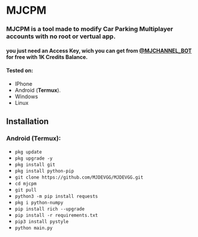 # MJCPM

<h3>MJCPM is a tool made to modify Car Parking Multiplayer accounts with no root or vertual app.</h3>
<h4>you just need an Access Key, wich you can get from <a href="https://t.me/MJCHANNEL_BOT</a>">@MJCHANNEL_BOT</a> for free with 1K Credits Balance.</h4>


#### Tested on:

- IPhone 
- Android (**Termux**).
- Windows
- Linux

## Installation

### Android (Termux):

- `pkg update`
- `pkg upgrade -y`
- `pkg install git`
- `pkg install python-pip`
- `git clone https://github.com/MJDEVGG/MJDEVGG.git`
- `cd mjcpm `
- `git pull`
- `python3 -m pip install requests`
- `pkg i python-numpy`
- `pip install rich --upgrade`
- `pip install -r requirements.txt`
- `pip3 install pystyle`
- `python main.py`

